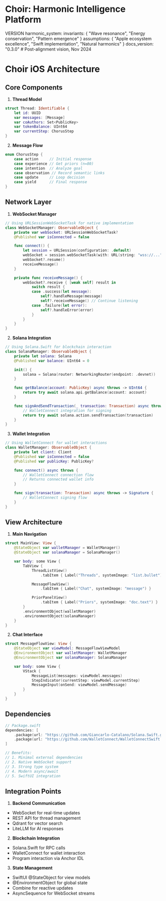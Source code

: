 # Choir: Harmonic Intelligence Platform

VERSION harmonic_system:
invariants: {
"Wave resonance",
"Energy conservation",
"Pattern emergence"
}
assumptions: {
"Apple ecosystem excellence",
"Swift implementation",
"Natural harmonics"
}
docs_version: "0.3.0"  # Post-alignment vision, Nov 2024
# Choir iOS Architecture

## Core Components

1. **Thread Model**

```swift
struct Thread: Identifiable {
    let id: UUID
    var messages: [Message]
    var coAuthors: Set<PublicKey>
    var tokenBalance: UInt64
    var currentStep: ChorusStep
}
```

2. **Message Flow**

```swift
enum ChorusStep {
    case action     // Initial response
    case experience // Get priors (n=80)
    case intention  // Analyze goal
    case observation // Record semantic links
    case update     // Loop decision
    case yield      // Final response
}
```

## Network Layer

1. **WebSocket Manager**

```swift
// Using URLSessionWebSocketTask for native implementation
class WebSocketManager: ObservableObject {
    private var webSocket: URLSessionWebSocketTask?
    @Published var isConnected = false

    func connect() {
        let session = URLSession(configuration: .default)
        webSocket = session.webSocketTask(with: URL(string: "wss://...")!)
        webSocket?.resume()
        receiveMessage()
    }

    private func receiveMessage() {
        webSocket?.receive { [weak self] result in
            switch result {
            case .success(let message):
                self?.handleMessage(message)
                self?.receiveMessage() // Continue listening
            case .failure(let error):
                self?.handleError(error)
            }
        }
    }
}
```

2. **Solana Integration**

```swift
// Using Solana.Swift for blockchain interaction
class SolanaManager: ObservableObject {
    private let solana: Solana
    @Published var balance: UInt64 = 0

    init() {
        solana = Solana(router: NetworkingRouter(endpoint: .devnet))
    }

    func getBalance(account: PublicKey) async throws -> UInt64 {
        return try await solana.api.getBalance(account: account)
    }

    func signAndSendTransaction(_ transaction: Transaction) async throws -> String {
        // WalletConnect integration for signing
        return try await solana.action.sendTransaction(transaction)
    }
}
```

3. **Wallet Integration**

```swift
// Using WalletConnect for wallet interactions
class WalletManager: ObservableObject {
    private let client: Client
    @Published var isConnected = false
    @Published var publicKey: PublicKey?

    func connect() async throws {
        // WalletConnect connection flow
        // Returns connected wallet info
    }

    func sign(transaction: Transaction) async throws -> Signature {
        // WalletConnect signing flow
    }
}
```

## View Architecture

1. **Main Navigation**

```swift
struct MainView: View {
    @StateObject var walletManager = WalletManager()
    @StateObject var solanaManager = SolanaManager()

    var body: some View {
        TabView {
            ThreadListView()
                .tabItem { Label("Threads", systemImage: "list.bullet") }

            MessageFlowView()
                .tabItem { Label("Chat", systemImage: "message") }

            PriorPanelView()
                .tabItem { Label("Priors", systemImage: "doc.text") }
        }
        .environmentObject(walletManager)
        .environmentObject(solanaManager)
    }
}
```

2. **Chat Interface**

```swift
struct MessageFlowView: View {
    @StateObject var viewModel: MessageFlowViewModel
    @EnvironmentObject var walletManager: WalletManager
    @EnvironmentObject var solanaManager: SolanaManager

    var body: some View {
        VStack {
            MessageList(messages: viewModel.messages)
            StepIndicator(currentStep: viewModel.currentStep)
            MessageInput(onSend: viewModel.sendMessage)
        }
    }
}
```

## Dependencies

```swift
// Package.swift
dependencies: [
    .package(url: "https://github.com/Giancarlo-Catalano/Solana.Swift.git", from: "1.2.0"),
    .package(url: "https://github.com/WalletConnect/WalletConnectSwift.git", from: "1.7.0")
]

// Benefits:
// 1. Minimal external dependencies
// 2. Native WebSocket support
// 3. Strong type system
// 4. Modern async/await
// 5. SwiftUI integration
```

## Integration Points

1. **Backend Communication**

- WebSocket for real-time updates
- REST API for thread management
- Qdrant for vector search
- LiteLLM for AI responses

2. **Blockchain Integration**

- Solana.Swift for RPC calls
- WalletConnect for wallet interaction
- Program interaction via Anchor IDL

3. **State Management**

- SwiftUI @StateObject for view models
- @EnvironmentObject for global state
- Combine for reactive updates
- AsyncSequence for WebSocket streams
